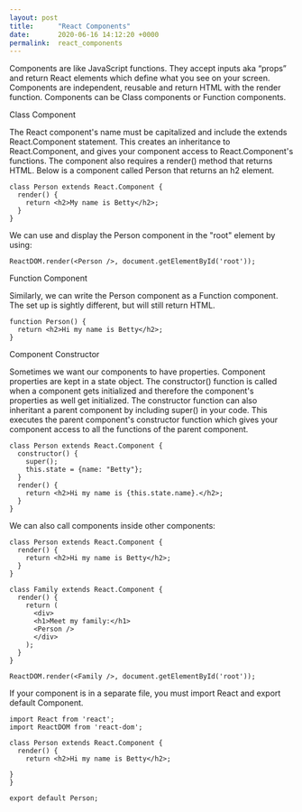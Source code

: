 ```yaml
---
layout: post
title:      "React Components"
date:       2020-06-16 14:12:20 +0000
permalink:  react_components
---
```



Components are like JavaScript functions. They accept inputs aka “props” and return React elements which define what you see on your screen. Components are independent, reusable and return HTML with the render function. Components can be Class components or Function components.

Class Component

The React component's name must be capitalized and include the extends React.Component statement. This creates an inheritance to React.Component, and gives your component access to React.Component's functions. The component also requires a render() method that returns HTML. Below is a component called Person that returns an h2 element.

```
class Person extends React.Component {
  render() {
    return <h2>My name is Betty</h2>;
  }
}
```

We can use and display the Person component in the "root" element by using:

`ReactDOM.render(<Person />, document.getElementById('root'));`

Function Component

Similarly, we can write the Person component as a Function component. The set up is sightly different, but will still return HTML.

```
function Person() {
  return <h2>Hi my name is Betty</h2>;
}
```

Component Constructor

Sometimes we want our components to have properties. Component properties are kept in a state object. The constructor() function is called when a component gets initialized and therefore the component's properties as well get initialized. The constructor function can also inheritant a parent component by including super() in your code. This executes the parent component's constructor function which gives your component access to all the functions of the parent component.

```
class Person extends React.Component {
  constructor() {
    super();
    this.state = {name: "Betty"};
  }
  render() {
    return <h2>Hi my name is {this.state.name}.</h2>;
  }
}
```

We can also call components inside other components:

```
class Person extends React.Component {
  render() {
    return <h2>Hi my name is Betty</h2>;
  }
}

class Family extends React.Component {
  render() {
    return (
      <div>
      <h1>Meet my family:</h1>
      <Person />
      </div>
    );
  }
}

ReactDOM.render(<Family />, document.getElementById('root'));
```
 
If your component is in a separate file, you must import React and export default Component.

```
import React from 'react';
import ReactDOM from 'react-dom';

class Person extends React.Component {
  render() {
    return <h2>Hi my name is Betty</h2>;
   
}
}

export default Person;
```


